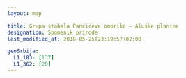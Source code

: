 ```yaml
---
layout: map

title: Grupa stabala Pančićeve omorike – Aluške planine
designation: Spomenik prirode
last_modified_at: 2018-05-25T23:19:57+02:00

geoSrbija:
  L1_183: [137]
  L1_362: [20]
---
```

